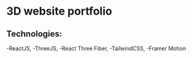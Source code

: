 # 3D website portfolio

## Technologies:
-ReactJS, 
-ThreeJS, 
-React Three Fiber, 
-TailwindCSS, 
-Framer Motion